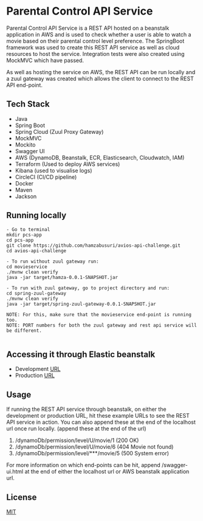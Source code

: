 # Parental Control API Service

Parental Control API Service is a REST API hosted on a beanstalk application in AWS and is used to check whether a user is able to watch a movie based on their parental control level preference. The SpringBoot framework was used to create this REST API service as well as cloud resources to host the service. Integration tests were also created using MockMVC which have passed.

As well as hosting the service on AWS, the REST API can be run locally and a zuul gateway was created which allows the client to connect to the REST API end-point.

## Tech Stack

- Java
- Spring Boot
- Spring Cloud (Zuul Proxy Gateway)
- MockMVC
- Mockito
- Swagger UI
- AWS (DynamoDB, Beanstalk, ECR, Elasticsearch, Cloudwatch, IAM)
- Terraform (Used to deploy AWS services)
- Kibana (used to visualise logs)
- CircleCI (CI/CD pipeline)
- Docker
- Maven
- Jackson

## Running locally

```
- Go to terminal
mkdir pcs-app
cd pcs-app
git clone https://github.com/hamzabusuri/avios-api-challenge.git
cd avios-api-challenge

- To run without zuul gateway run:
cd movieservice
./mvnw clean verify
java -jar target/hamza-0.0.1-SNAPSHOT.jar

- To run with zuul gateway, go to project directory and run:
cd spring-zuul-gateway
./mvnw clean verify
java -jar target/spring-zuul-gateway-0.0.1-SNAPSHOT.jar

NOTE: For this, make sure that the movieservice end-point is running too.
NOTE: PORT numbers for both the zuul gateway and rest api service will be different.


```

## Accessing it through Elastic beanstalk

- Development [URL](https://pcs-app-dev.yfwwjakn29.us-east-1.elasticbeanstalk.com)
- Production [URL](https://pcs-app-prod.7sc6pmxnec.us-east-1.elasticbeanstalk.com)


## Usage

If running the REST API service through beanstalk, on either the development or production URL, hit these example URLs to see the REST API service in action. You can also append these at the end of the localhost url once run locally. (append these at the end of the url)

1) /dynamoDb/permission/level/U/movie/1 (200 OK)
2) /dynamoDb/permission/level/U/movie/6 (404 Movie not found)
3) /dynamoDb/permission/level/***/movie/5 (500 System error)

For more information on which end-points can be hit, append /swagger-ui.html at the end of either the localhost url or AWS beanstalk application url.

## License
[MIT](https://choosealicense.com/licenses/mit/)
